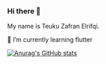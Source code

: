 ### Hi there 👋

My name is Teuku Zafran Elrifqi.

🌱 I’m currently learning flutter

[![Anurag's GitHub stats](https://github-readme-stats.vercel.app/api?username=zafran72&show_icons=true&theme=dark)](https://github.com/zafran72/github-readme-stats)

<!--
**zafran72/zafran72** is a ✨ _special_ ✨ repository because its `README.md` (this file) appears on your GitHub profile.

Here are some ideas to get you started:

- 🔭 I’m currently working on ...
- 🌱 I’m currently learning ...
- 👯 I’m looking to collaborate on ...
- 🤔 I’m looking for help with ...
- 💬 Ask me about ...
- 📫 How to reach me: ...
- 😄 Pronouns: ...
- ⚡ Fun fact: ...
-->
